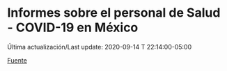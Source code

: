 # Informes sobre el personal de Salud - COVID-19 en México
 
Última actualización/Last update: 2020-09-14 T 22:14:00-05:00

 [Fuente](https://www.gob.mx/salud/documentos/informes-sobre-el-personal-de-salud-covid-19-en-mexico)
